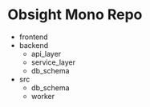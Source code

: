 # Obsight Mono Repo

- frontend
- backend
    - api_layer
    - service_layer
    - db_schema
- src
    - db_schema
    - worker
